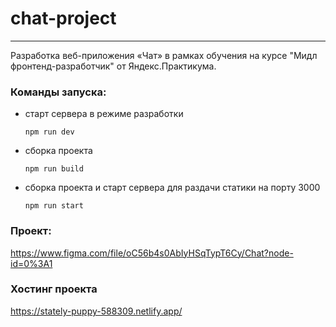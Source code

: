 # chat-project #

------
Разработка веб-приложения «Чат» в рамках обучения на курсе "Мидл фронтенд-разработчик"
от Яндекс.Практикума.


### Команды запуска: ###
+ старт сервера в режиме разработки

      npm run dev
+ сборка проекта

      npm run build
+ сборка проекта  и старт сервера для  раздачи статики на порту 3000

      npm run start

### Проект: ###
https://www.figma.com/file/oC56b4s0AbIyHSqTypT6Cy/Chat?node-id=0%3A1

###  Хостинг проекта  ###
https://stately-puppy-588309.netlify.app/
